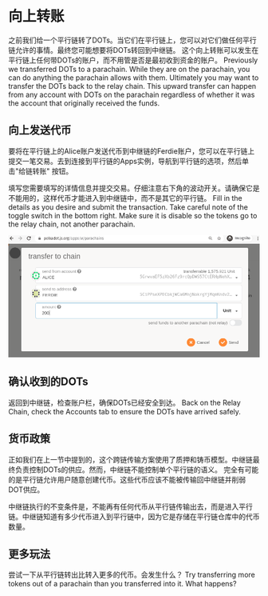 # 向上转账

之前我们给一个平行链转了DOTs。当它们在平行链上，您可以对它们做任何平行链允许的事情。最终您可能想要将DOTs转回到中继链。
这个向上转账可以发生在平行链上任何带DOTs的账户，而不用管是否是最初收到资金的账户。
Previously we transferred DOTs to a parachain. While they are on the parachain, you can do anything
the parachain allows with them. Ultimately you may want to transfer the DOTs back to the relay
chain. This upward transfer can happen from any account with DOTs on the parachain regardless of
whether it was the account that originally received the funds.

## 向上发送代币

要将在平行链上的Alice账户发送代币到中继链的Ferdie账户，您可以在平行链上提交一笔交易。去到连接到平行链的Apps实例，导航到平行链的选项，然后单击"给链转账" 按钮。


填写您需要填写的详情信息并提交交易。仔细注意右下角的波动开关。请确保它是不能用的，这样代币才能进入到中继链中，而不是其它的平行链。
Fill in the details as you desire and submit the transaction. Take careful note of the toggle switch
in the bottom right. Make sure it is disable so the tokens go to the relay chain, not another
parachain.

![Sending tokens up](../../assets/upward-transfer-screenshot.png)

## 确认收到的DOTs

返回到中继链，检查账户栏，确保DOTs已经安全到达。
Back on the Relay Chain, check the Accounts tab to ensure the DOTs have arrived safely.

## 货币政策

正如我们在上一节中提到的，这个跨链传输方案使用了质押和铸币模型。中继链最终负责控制DOTs的供应。然而，中继链不能控制单个平行链的语义。
完全有可能的是平行链允许用户随意创建代币。这些代币应该不能被传输回中继链并削弱DOT供应。

中继链执行的不变条件是，不能再有任何代币从平行链传输出去，而是进入平行链。中继链知道有多少代币进入到平行链中，因为它是存储在平行链仓库中的代币数量。


## 更多玩法

尝试一下从平行链转出比转入更多的代币。会发生什么？
Try transferring more tokens out of a parachain than you transferred into it. What happens?
